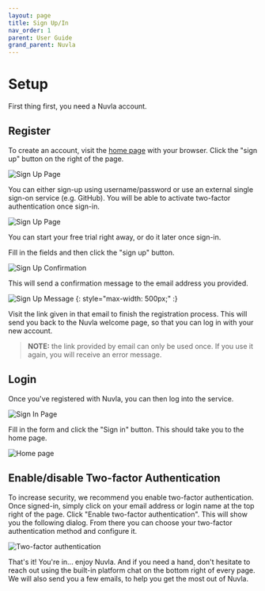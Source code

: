 ```yaml
---
layout: page
title: Sign Up/In
nav_order: 1
parent: User Guide
grand_parent: Nuvla
---
```


Setup
=====

First thing first, you need a Nuvla account.

## Register

To create an account, visit the [home page](https://nuvla.io/) with your browser. Click the "sign up" button on the right of the page.

![Sign Up Page](/assets/img/home-unauthenticated.png)

You can either sign-up using username/password or use an external single sign-on service (e.g. GitHub).  You will be able to activate two-factor authentication once sign-in.

![Sign Up Page](/assets/img/sign-up.png)

You can start your free trial right away, or do it later once sign-in.

Fill in the fields and then click the "sign up" button.

![Sign Up Confirmation](/assets/img/sign-up-message.png)

This will send a confirmation message to the email address you provided.

![Sign Up Message](/assets/img/sign-up-email.png)
{: style="max-width: 500px;" :}

Visit the link given in that email to finish the registration process. This will send you back to the Nuvla welcome page, so that you can log in with your new account.

> **NOTE:** the link provided by email can only be used once. If you use it again, you will receive an error message.

## Login

Once you've registered with Nuvla, you can then log into the service.

![Sign In Page](/assets/img/sign-in.png)

Fill in the form and click the "Sign in" button.  This should take you to the home page.

![Home page](/assets/img/home.png)


## Enable/disable Two-factor Authentication

To increase security, we recommend you enable two-factor authentication.  Once signed-in, simply click on your email address or login name at the top right of the page.  Click "Enable two-factor authentication". This will show you the following dialog.  From there you can choose your two-factor authentication method and configure it.

![Two-factor authentication](/assets/img/two-factor.png)

That's it! You're in... enjoy Nuvla.  And if you need a hand, don't hesitate to reach out using the built-in platform chat on the bottom right of every page.  We will also send you a few emails, to help you get the most out of Nuvla.
